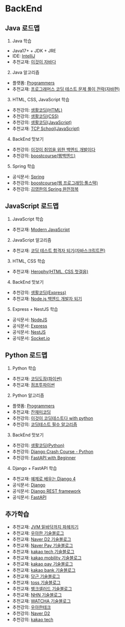 # BackEnd

## Java 로드맵
1) Java 학습
- Java17+ + JDK + JRE 
- IDE: [IntelliJ](https://www.jetbrains.com/idea/)
- 추천교재: [이것이 자바다](https://product.kyobobook.co.kr/detail/S000212853100)
2) Java 알고리즘
- 플랫폼: [Programmers](https://school.programmers.co.kr/learn/challenges?order=recent)
- 추천교재: [프로그래머스 코딩 테스트 문제 풀이 전략(자바편)](https://product.kyobobook.co.kr/detail/S000200928002)
3) HTML, CSS, JavaScript 학습
- 추천강의: [생활코딩(HTML)](https://opentutorials.org/course/3084)
- 추천강의: [생활코딩(CSS)](https://opentutorials.org/course/3086)
- 추천강의: [생활코딩(JavaScript)](https://opentutorials.org/course/3085)
- 추천교재: [TCP School(JavaScript)](https://tcpschool.com/javascript/intro)
4) BackEnd 맛보기
- 추천강의: [이것이 취업을 위한 백엔드 개발이다](https://www.youtube.com/playlist?list=PLVsNizTWUw7FBMFX9pezh5Gxg5AtNmoMv)
- 추천강의: [boostcourse(웹백엔드)](https://www.boostcourse.org/web326)
5) Spring 학습
- 공식문서: [Spring](https://spring.io/guides)
- 추천강의: [boostcourse(웹 프로그래밍:풀스택)](https://www.boostcourse.org/web316)
- 추천강의: [김영한의 Spring 완전정복](https://www.inflearn.com/roadmaps/373?srsltid=AfmBOooV4UB_NcrMQI_53p1sIFCy4aIsZfN6zMZublQSGzNZi6n8AnFu#course-detail)

## JavaScript 로드맵
1) JavaScript 학습
- 추천교재: [Modern JavaScript](https://ko.javascript.info/)
2) JavaScript 알고리즘
- 추천교재: [코딩 테스트 합격자 되기(자바스크립트편)](https://product.kyobobook.co.kr/detail/S000213641007)
3) HTML, CSS 학습
- 추천교재: [Herophy(HTML, CSS 첫걸음)](https://www.heropy.dev/p/xCoQJR)
4) BackEnd 맛보기
- 추천강의: [생활코딩(Express)](https://opentutorials.org/course/3370)
- 추천교재: [Node.js 백엔드 개발자 되기](https://product.kyobobook.co.kr/detail/S000201457949)
5) Express + NestJS 학습
- 공식문서: [NodeJS](https://nodejs.org/ko)
- 공식문서: [Express](https://expressjs.com/)
- 공식문서: [NestJS](https://nestjs.com/)
- 공식문서: [Socket.io](https://socket.io/)

## Python 로드맵
1) Python 학습
- 추천교재: [코딩도잠(파이썬)](https://dojang.io/course/view.php?id=7)
- 추천교재: [점프투파이썬](https://wikidocs.net/book/1)
2) Python 알고리즘
- 플랫폼: [Programmers](https://school.programmers.co.kr/learn/challenges?order=recent)
- 추천교재: [잔재미코딩](https://www.fun-coding.org/post/funcodingcodes.html)
- 추천강의: [이것이 코딩테스트다 with python](https://www.youtube.com/playlist?list=PLRx0vPvlEmdAghTr5mXQxGpHjWqSz0dgC)
- 추천강의: [코딩테스트 필수 알고리즘](https://www.youtube.com/playlist?list=PLi-xJrVzQaxXC2Aausv_6mlOZZ2g2J6YB)
3) BackEnd 맛보기
- 추천강의: [생활코딩(Python)](https://opentutorials.org/course/3256)
- 추천강의: [Django Crash Course - Python](https://www.youtube.com/watch?v=0roB7wZMLqI)
- 추천강의: [FastAPI with Beginner](https://www.youtube.com/watch?v=tLKKmouUams)
4) Django + FastAPI 학습
- 추천교재: [예제로 배우는 Django 4](https://product.kyobobook.co.kr/detail/S000212427821)
- 공식문서: [Django](https://www.djangoproject.com/)
- 공식문서: [Django REST framework](https://www.django-rest-framework.org/)
- 공식문서: [FastAPI](https://fastapi.tiangolo.com/ko/)

## 추가학습
- 추천교재: [JVM 밑바닥까지 파헤치기](https://product.kyobobook.co.kr/detail/S000213057051)
- 추천교재: [우아한 기술블로그](https://techblog.woowahan.com/) 
- 추천교재: [Naver D2 기술블로그](https://d2.naver.com/home)
- 추천교재: [Naver Pay 기술블로그](https://medium.com/naverfinancial)
- 추천교재: [kakao tech 기술블로그](https://tech.kakao.com/blog) 
- 추천교재: [kakao mobility 기술블로그](https://developers.kakaomobility.com/techblogs)
- 추천교재: [kakao pay 기술블로그](https://tech.kakaopay.com/page/26/)
- 추천교재: [kakao bank 기술블로그](https://tech.kakaobank.com/)
- 추천교재: [당근 기술블로그](https://medium.com/daangn)
- 추천교재: [toss 기술블로그](https://toss.tech/)
- 추천교재: [뱅크샐러드 기술블로그](https://blog.banksalad.com/)
- 추천교재: [NHN 기술블로그](https://meetup.nhncloud.com/)
- 추천교재: [WATCHA 기술블로그](https://medium.com/watcha)
- 추천강의: [우아한테크](https://www.youtube.com/@woowatech/videos)
- 추천강의: [Naver D2](https://www.youtube.com/playlist?list=PLsFtzQAC8dDft83FPDYTHROReiJ8wUsmk)
- 추천강의: [kakao tech](https://www.youtube.com/@kakaotech/videos) 
